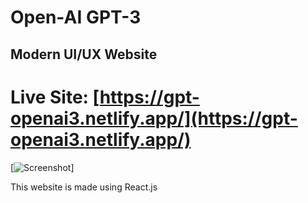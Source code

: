 # Open-AI GPT-3

## Modern UI/UX Website

# Live Site: [https://gpt-openai3.netlify.app/](https://gpt-openai3.netlify.app/)

[![Screenshot]("GPT-3-Open-AI.png")]

This website is made using React.js
